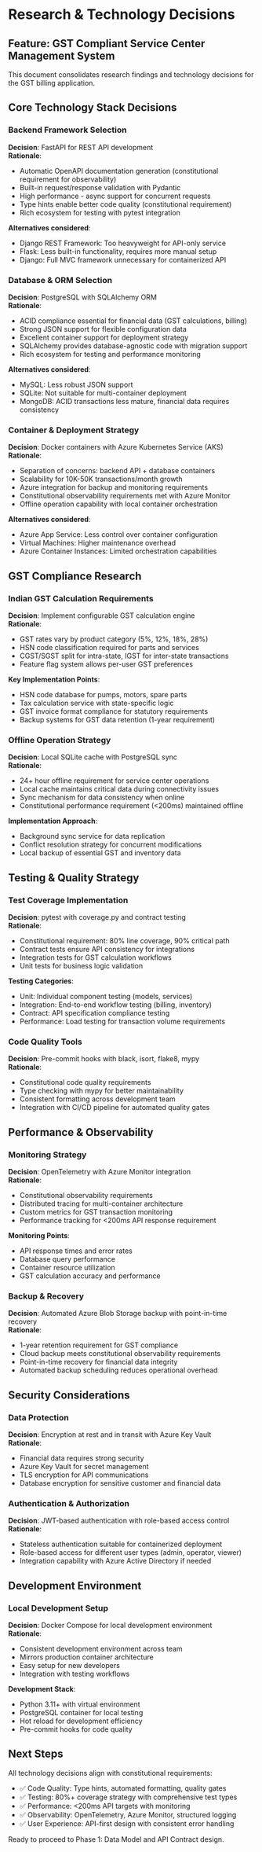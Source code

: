 # Research & Technology Decisions

## Feature: GST Compliant Service Center Management System

This document consolidates research findings and technology decisions for the GST billing application.

## Core Technology Stack Decisions

### Backend Framework Selection

**Decision**: FastAPI for REST API development  
**Rationale**:

- Automatic OpenAPI documentation generation (constitutional requirement for observability)
- Built-in request/response validation with Pydantic
- High performance - async support for concurrent requests
- Type hints enable better code quality (constitutional requirement)
- Rich ecosystem for testing with pytest integration

**Alternatives considered**:

- Django REST Framework: Too heavyweight for API-only service
- Flask: Less built-in functionality, requires more manual setup
- Django: Full MVC framework unnecessary for containerized API

### Database & ORM Selection

**Decision**: PostgreSQL with SQLAlchemy ORM  
**Rationale**:

- ACID compliance essential for financial data (GST calculations, billing)
- Strong JSON support for flexible configuration data
- Excellent container support for deployment strategy
- SQLAlchemy provides database-agnostic code with migration support
- Rich ecosystem for testing and performance monitoring

**Alternatives considered**:

- MySQL: Less robust JSON support
- SQLite: Not suitable for multi-container deployment
- MongoDB: ACID transactions less mature, financial data requires consistency

### Container & Deployment Strategy

**Decision**: Docker containers with Azure Kubernetes Service (AKS)  
**Rationale**:

- Separation of concerns: backend API + database containers
- Scalability for 10K-50K transactions/month growth
- Azure integration for backup and monitoring requirements
- Constitutional observability requirements met with Azure Monitor
- Offline operation capability with local container orchestration

**Alternatives considered**:

- Azure App Service: Less control over container configuration
- Virtual Machines: Higher maintenance overhead
- Azure Container Instances: Limited orchestration capabilities

## GST Compliance Research

### Indian GST Calculation Requirements

**Decision**: Implement configurable GST calculation engine  
**Rationale**:

- GST rates vary by product category (5%, 12%, 18%, 28%)
- HSN code classification required for parts and services
- CGST/SGST split for intra-state, IGST for inter-state transactions
- Feature flag system allows per-user GST preferences

**Key Implementation Points**:

- HSN code database for pumps, motors, spare parts
- Tax calculation service with state-specific logic
- GST invoice format compliance for statutory requirements
- Backup systems for GST data retention (1-year requirement)

### Offline Operation Strategy

**Decision**: Local SQLite cache with PostgreSQL sync  
**Rationale**:

- 24+ hour offline requirement for service center operations
- Local cache maintains critical data during connectivity issues
- Sync mechanism for data consistency when online
- Constitutional performance requirement (<200ms) maintained offline

**Implementation Approach**:

- Background sync service for data replication
- Conflict resolution strategy for concurrent modifications
- Local backup of essential GST and inventory data

## Testing & Quality Strategy

### Test Coverage Implementation

**Decision**: pytest with coverage.py and contract testing  
**Rationale**:

- Constitutional requirement: 80% line coverage, 90% critical path
- Contract tests ensure API consistency for integrations
- Integration tests for GST calculation workflows
- Unit tests for business logic validation

**Testing Categories**:

- Unit: Individual component testing (models, services)
- Integration: End-to-end workflow testing (billing, inventory)
- Contract: API specification compliance testing
- Performance: Load testing for transaction volume requirements

### Code Quality Tools

**Decision**: Pre-commit hooks with black, isort, flake8, mypy  
**Rationale**:

- Constitutional code quality requirements
- Type checking with mypy for better maintainability
- Consistent formatting across development team
- Integration with CI/CD pipeline for automated quality gates

## Performance & Observability

### Monitoring Strategy

**Decision**: OpenTelemetry with Azure Monitor integration  
**Rationale**:

- Constitutional observability requirements
- Distributed tracing for multi-container architecture
- Custom metrics for GST transaction monitoring
- Performance tracking for <200ms API response requirement

**Monitoring Points**:

- API response times and error rates
- Database query performance
- Container resource utilization
- GST calculation accuracy and performance

### Backup & Recovery

**Decision**: Automated Azure Blob Storage backup with point-in-time recovery  
**Rationale**:

- 1-year retention requirement for GST compliance
- Cloud backup meets constitutional observability requirements
- Point-in-time recovery for financial data integrity
- Automated backup scheduling reduces operational overhead

## Security Considerations

### Data Protection

**Decision**: Encryption at rest and in transit with Azure Key Vault  
**Rationale**:

- Financial data requires strong security
- Azure Key Vault for secret management
- TLS encryption for API communications
- Database encryption for sensitive customer and financial data

### Authentication & Authorization

**Decision**: JWT-based authentication with role-based access control  
**Rationale**:

- Stateless authentication suitable for containerized deployment
- Role-based access for different user types (admin, operator, viewer)
- Integration capability with Azure Active Directory if needed

## Development Environment

### Local Development Setup

**Decision**: Docker Compose for local development environment  
**Rationale**:

- Consistent development environment across team
- Mirrors production container architecture
- Easy setup for new developers
- Integration with testing workflows

**Development Stack**:

- Python 3.11+ with virtual environment
- PostgreSQL container for local testing
- Hot reload for development efficiency
- Pre-commit hooks for code quality

## Next Steps

All technology decisions align with constitutional requirements:

- ✅ Code Quality: Type hints, automated formatting, quality gates
- ✅ Testing: 80%+ coverage strategy with comprehensive test types
- ✅ Performance: <200ms API targets with monitoring
- ✅ Observability: OpenTelemetry, Azure Monitor, structured logging
- ✅ User Experience: API-first design with consistent error handling

Ready to proceed to Phase 1: Data Model and API Contract design.
